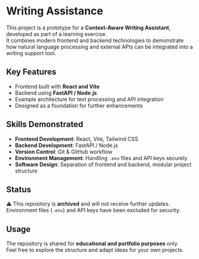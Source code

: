 # Writing Assistance

This project is a prototype for a **Context-Aware Writing Assistant**, developed as part of a learning exercise.  
It combines modern frontend and backend technologies to demonstrate how natural language processing and external APIs can be integrated into a writing support tool.

## Key Features
- Frontend built with **React and Vite**
- Backend using **FastAPI / Node.js**
- Example architecture for text processing and API integration
- Designed as a foundation for further enhancements

## Skills Demonstrated
- **Frontend Development**: React, Vite, Tailwind CSS  
- **Backend Development**: FastAPI / Node.js  
- **Version Control**: Git & GitHub workflow  
- **Environment Management**: Handling `.env` files and API keys securely  
- **Software Design**: Separation of frontend and backend, modular project structure  

## Status
⚠️ This repository is **archived** and will not receive further updates.  
Environment files (`.env`) and API keys have been excluded for security.

## Usage
The repository is shared for **educational and portfolio purposes** only.  
Feel free to explore the structure and adapt ideas for your own projects.
